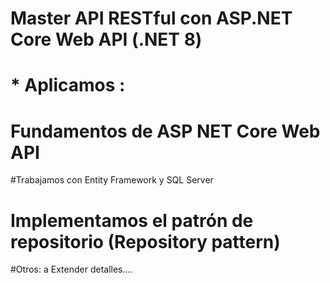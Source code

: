 # Master API RESTful con ASP.NET Core Web API (.NET 8)
# * Aplicamos :
# Fundamentos de ASP NET Core Web API
#Trabajamos con Entity Framework y SQL Server
# Implementamos el patrón de repositorio (Repository pattern)
#Otros: a Extender detalles....
